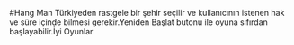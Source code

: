 #Hang Man
Türkiyeden rastgele bir şehir seçilir ve kullanıcının istenen hak ve süre içinde bilmesi gerekir.Yeniden Başlat butonu ile oyuna sıfırdan başlayabilir.İyi Oyunlar
